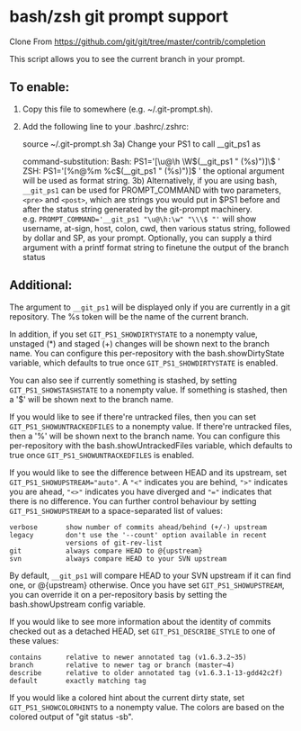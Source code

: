 #  bash/zsh git prompt support #

Clone From https://github.com/git/git/tree/master/contrib/completion

This script allows you to see the current branch in your prompt.

## To enable: ##

   1) Copy this file to somewhere (e.g. ~/.git-prompt.sh).

   2) Add the following line to your .bashrc/.zshrc:

       source ~/.git-prompt.sh
   3a) Change your PS1 to call __git_ps1 as

       command-substitution:
       Bash: PS1='[\u@\h \W$(__git_ps1 " (%s)")]\$ '
       ZSH:  PS1='[%n@%m %c$(__git_ps1 " (%s)")]\$ '
       the optional argument will be used as format string.
   3b) Alternatively, if you are using bash, `__git_ps1` can be used 
   for PROMPT_COMMAND with two parameters, `<pre>` and `<post>`, 
   which are strings you would put in $PS1 before and after the status string 
   generated by the git-prompt machinery.  
   e.g. `PROMPT_COMMAND='__git_ps1 "\u@\h:\w" "\\\$ "'`  will show username,
   at-sign, host, colon, cwd, then various status string, followed by dollar and SP, as your prompt. 
   Optionally, you can supply a third argument with a printf format string 
   to finetune the output of the branch status
## Additional: ##
The argument to `__git_ps1` will be displayed only if you are currently 
in a git repository.  The %s token will be the name of the current branch.

In addition, if you set `GIT_PS1_SHOWDIRTYSTATE` to a nonempty value, 
unstaged (*) and staged (+) changes will be shown next to the branch name. 
You can configure this per-repository with the bash.showDirtyState variable, 
which defaults to true once `GIT_PS1_SHOWDIRTYSTATE` is enabled.

You can also see if currently something is stashed, by setting
`GIT_PS1_SHOWSTASHSTATE` to a nonempty value. If something is stashed,
then a '$' will be shown next to the branch name.

If you would like to see if there're untracked files, then you can set
`GIT_PS1_SHOWUNTRACKEDFILES` to a nonempty value. If there're untracked
files, then a '%' will be shown next to the branch name.  You can
configure this per-repository with the bash.showUntrackedFiles
variable, which defaults to true once `GIT_PS1_SHOWUNTRACKEDFILES` is
enabled.

If you would like to see the difference between HEAD and its upstream,
set `GIT_PS1_SHOWUPSTREAM="auto"`.  A `"<"` indicates you are behind, `">"`
indicates you are ahead, `"<>"` indicates you have diverged and `"="`
indicates that there is no difference. You can further control
behaviour by setting `GIT_PS1_SHOWUPSTREAM` to a space-separated list
of values:

    verbose       show number of commits ahead/behind (+/-) upstream
    legacy        don't use the '--count' option available in recent
                  versions of git-rev-list
    git           always compare HEAD to @{upstream}
    svn           always compare HEAD to your SVN upstream

By default, `__git_ps1` will compare HEAD to your SVN upstream if it can
find one, or @{upstream} otherwise.  Once you have set
`GIT_PS1_SHOWUPSTREAM`, you can override it on a per-repository basis by
setting the bash.showUpstream config variable.

If you would like to see more information about the identity of
commits checked out as a detached HEAD, set `GIT_PS1_DESCRIBE_STYLE`
to one of these values:

    contains      relative to newer annotated tag (v1.6.3.2~35)
    branch        relative to newer tag or branch (master~4)
    describe      relative to older annotated tag (v1.6.3.1-13-gdd42c2f)
    default       exactly matching tag

If you would like a colored hint about the current dirty state, set
`GIT_PS1_SHOWCOLORHINTS` to a nonempty value. The colors are based on
the colored output of "git status -sb".

